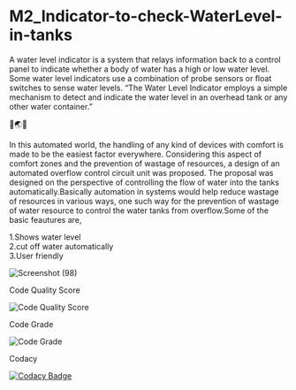 # M2_Indicator-to-check-WaterLevel-in-tanks


A water level indicator is a system that relays information back to a control panel to indicate whether a body of water has a high or low water level. Some water level indicators use a combination of probe sensors or float switches to sense water levels. “The Water Level Indicator employs a simple mechanism to detect and indicate the water level in an overhead tank or any other water container.” 

🚰:earth_asia::droplet:

In  this  automated  world,  the 
handling  of  any  kind  of  devices  with  comfort  is  made  to  be  the  easiest  factor  everywhere.  Considering  this  aspect 
of  comfort  zones  and  the  prevention  of  wastage  of  resources,  a  design  of  an  automated  overflow  control  circuit 
unit  was  proposed.  The  proposal  was  designed  on  the  perspective  of  controlling  the  flow  of  water 
into  the  tanks  automatically.Basically  automation  in  systems  would  help  reduce  wastage  of  resources  in  various  ways,  one  such  way  for  the 
prevention  of  wastage  of  water  resource  to  control  the  water  tanks  from  overflow.Some of the basic feautures are,
 
1.Shows water level <br />
2.cut off water automatically <br />
3.User friendly




![Screenshot (98)](https://user-images.githubusercontent.com/101939465/164615566-cd31afbf-e25b-4a0e-b8e7-6cf1e0122336.png)

Code Quality Score


![Code Quality Score](https://api.codiga.io/project/32980/score/svg)


Code Grade

![Code Grade](https://api.codiga.io/project/32980/status/svg)


Codacy


[![Codacy Badge](https://api.codacy.com/project/badge/Grade/78c9358363d94466981338649cffdc73)](https://app.codacy.com/gh/HariKrishnan12311/Embedded_WaterTank_Overflow_Indicator?utm_source=github.com&utm_medium=referral&utm_content=Nishanth-K1213/M2-Embedded_WaterTank_Overflow_Indicator&utm_campaign=Badge_Grade_Settings)



